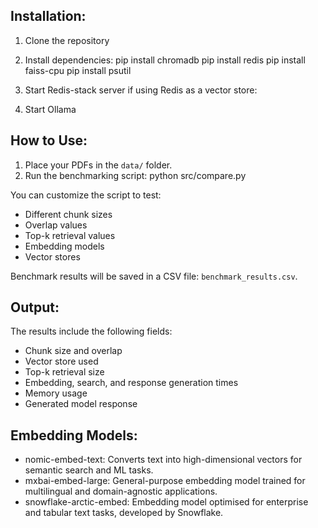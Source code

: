 
Installation:
-------------
1. Clone the repository

2. Install dependencies:
  pip install chromadb
  pip install redis
  pip install faiss-cpu
  pip install psutil

3. Start Redis-stack server if using Redis as a vector store:

4. Start Ollama


How to Use:
-----------
1. Place your PDFs in the `data/` folder.
2. Run the benchmarking script:
   python src/compare.py

You can customize the script to test:
- Different chunk sizes
- Overlap values
- Top-k retrieval values
- Embedding models
- Vector stores

Benchmark results will be saved in a CSV file: `benchmark_results.csv`.

Output:
-------
The results include the following fields:
- Chunk size and overlap
- Vector store used
- Top-k retrieval size
- Embedding, search, and response generation times
- Memory usage
- Generated model response

Embedding Models:
-----------------
- nomic-embed-text: Converts text into high-dimensional vectors for semantic search and ML tasks.
- mxbai-embed-large: General-purpose embedding model trained for multilingual and domain-agnostic applications.
- snowflake-arctic-embed: Embedding model optimised for enterprise and tabular text tasks, developed by Snowflake.

